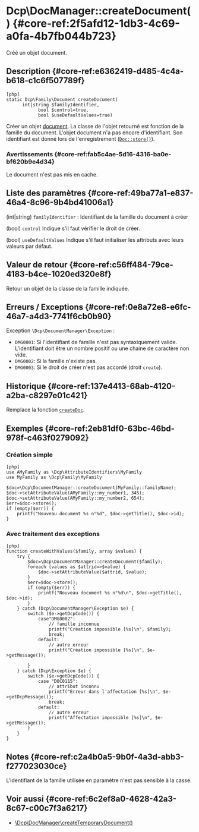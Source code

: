 # Dcp\DocManager::createDocument()  {#core-ref:2f5afd12-1db3-4c69-a0fa-4b7fb044b723}

<div class="short-description">
Créé un objet document.
</div>

## Description  {#core-ref:e6362419-d485-4c4a-b618-c1c6f507789f}

    [php]
    static Dcp\Family\Document createDocument(
          int|string $familyIdentifier,
                bool $control=true,
                bool $useDefaultValues=true) 

Créer un objet [document][DocClass]. La classe de l'objet retourné est
fonction de la famille du document. L'objet document n'a pas encore
d'identifiant. Son identifiant est donné lors de l'enregistrement
([`Doc::store()`][docstore]).

### Avertissements  {#core-ref:fab5c4ae-5d16-4316-ba0e-bf620b9e4d34}

Le document n'est pas mis en cache.

## Liste des paramètres  {#core-ref:49ba77a1-e837-46a4-8c96-9b4bd41006a1}


(int|string) `familyIdentifier`
:   Identifiant de la famille du document à créer

(bool) `control`
    Indique s'il faut vérifier le droit de créer. 
    
(bool) `useDefaultValues`
    Indique s'il faut initialiser les attributs avec leurs valeurs par défaut.


## Valeur de retour  {#core-ref:c56ff484-79ce-4183-b4ce-1020ed320e8f}

Retour un objet de la classe de la famille indiquée.


## Erreurs / Exceptions  {#core-ref:0e8a72e8-e6fc-46a7-a4d3-7741f6cb0b90}

Exception `\Dcp\DocumentManager\Exception` :

*   `DMG0001`: Si l'identifiant de famille n'est pas syntaxiquement valide.
    L'identifiant doit être un nombre positif ou une  chaine de caractère non
    vide.
*   `DMG0002`: Si la famille n'existe pas.
*   `DMG0003`: Si le droit de créer n'est pas accordé (droit `create`). 



## Historique  {#core-ref:137e4413-68ab-4120-a2ba-c8297e01c421}

Remplace la fonction [`createDoc`][createdoc].

## Exemples  {#core-ref:2eb81df0-63bc-46bd-978f-c463f0279092}

### Création simple

    [php]
    use AMyFamily as \Dcp\AttributeIdentifiers\MyFamily
    use MyFamily as \Dcp\Family\MyFamily
    
    $doc=\Dcp\DocumentManager::createDocument(MyFamily::familyName);
    $doc->setAttributeValue(AMyFamily::my_number1, 345);
    $doc->setAttributeValue(AMyFamily::my_number2, 654);
    $err=$doc->store();
    if (empty($err)) {
        printf("Nouveau document %s n°%d", $doc->getTitle(), $doc->id);
    }

### Avec traitement des exceptions

    [php]
    function createWithValues($family, array $values) {
        try {
            $doc=\Dcp\DocumentManager::createDocument($family);
            foreach (values as $attrid=>$value) {
                $doc->setAttributeValue($attrid, $value);
            }
            $err=$doc->store();
            if (empty($err)) {
                printf("Nouveau document %s n°%d\n", $doc->getTitle(), $doc->id);
            }
        } catch (Dcp\DocumentManager\Exception $e) {
            switch ($e->getDcpCode()) {
                case"DMG0002":
                    // famille inconnue
                    printf("Création impossible [%s]\n", $family);
                    break;
                default:
                    // autre erreur
                    printf("Création impossible [%s]\n", $e->getMessage());
                
            }
        } catch (Dcp\Exception $e) { 
            switch ($e->getDcpCode()) {
                case "DOC0115":
                    // attribut inconnu
                    printf("Erreur dans l'affectation [%s]\n", $e->getDcpMessage());
                    break;
                default:
                    // autre erreur
                    printf("Affectation impossible [%s]\n", $e->getMessage());
            }
        }
    }

## Notes  {#core-ref:c2a4b0a5-9b0f-4a3d-abb3-f277023030ce}

L'identifiant de la famille utilisée en paramètre n'est pas sensible à la casse.

## Voir aussi  {#core-ref:6c2ef8a0-4628-42a3-8c67-c00c7f3a6217}

*   [\Dcp\DocManager\createTemporaryDocument()][createtemporarydoc]

<!-- links -->
[getrawdocument]:   #core-ref:27f42abc-23c2-43c7-9a28-cfd32250632c
[searchdoc]:        #core-ref:a5216d5c-4e0f-4e3c-9553-7cbfda6b3255
[doclist]:          #core-ref:23c71c28-dbce-4d34-819a-50d5bc4a38c3
[new_doc]:          #core-ref:e978cbd1-5f54-4a06-a6be-f1c079c2d734
[DocClass]:         #core-ref:1d557fb4-4eca-4ab8-a334-974fe563ddd2
[docstore]:         #core-ref:b8540d13-ece6-4e9e-9b72-6a56bca9da12
[createdoc]:        #core-ref:9886581a-243a-4c78-8490-8fda2209fd93
[createtemporarydoc]:        #core-ref:5e5cda73-398a-49fd-a14f-24ee877cf3fa